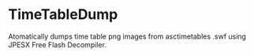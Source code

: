 # TimeTableDump
Atomatically dumps time table png images from asctimetables .swf using JPESX Free Flash Decompiler.
